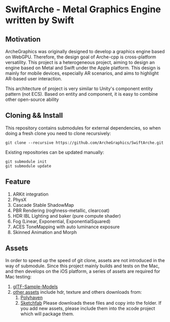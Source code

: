 # SwiftArche - Metal Graphics Engine written by Swift

## Motivation

ArcheGraphics was originally designed to develop a graphics engine based on WebGPU. Therefore, the design goal of
Arche-cpp is cross-platform versatility. This project is a heterogeneous project, aiming to design an engine based on
Metal and Swift under the Apple platform. This design is mainly for mobile devices, especially AR scenarios, and aims to
highlight AR-based user interaction.

This architecture of project is very similar to Unity's component entity pattern (not ECS). Based on entity and
component, it is easy to combine other open-source ability

## Cloning && Install

This repository contains submodules for external dependencies, so when doing a fresh clone you need to clone
recursively:

```
git clone --recursive https://github.com/ArcheGraphics/SwiftArche.git
```

Existing repositories can be updated manually:

```
git submodule init
git submodule update
```

## Feature

1. ARKit integration
2. PhysX
3. Cascade Stable ShadowMap
4. PBR Rendering (roghness-metallic, clearcoat)
4. HDR IBL Lighting and baker (pure compute shader)
5. Fog (Linear, Exponential, ExponentialSquared)
6. ACES ToneMapping with auto luminance exposure
7. Skinned Animation and Morph

## Assets
In order to speed up the speed of git clone, assets are not introduced in the way of submodule. 
Since this project mainly builds and tests on the Mac, and then develops on the iOS platform, 
a series of assets are required for Mac testing:
1. [glTF-Sample-Models](https://github.com/KhronosGroup/glTF-Sample-Models)
2. [other assets](https://github.com/ArcheGraphics/assets) include hdr, texture and others downloads from:
    1. [Polyhaven](https://polyhaven.com)
    2. [Sketchfab](https://sketchfab.com/)
Please downloads these files and copy into the folder. 
If you add new assets, please include them into the xcode project which will package them.
